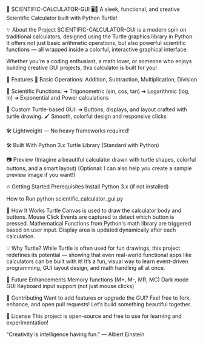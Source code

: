 🧠 SCIENTIFIC-CALCULATOR-GUI 🖥️🐢
A sleek, functional, and creative Scientific Calculator built with Python Turtle!

✨ About the Project
SCIENTIFIC-CALCULATOR-GUI is a modern spin on traditional calculators, designed using the Turtle graphics library in Python.
It offers not just basic arithmetic operations, but also powerful scientific functions — all wrapped inside a colorful, interactive graphical interface.

Whether you're a coding enthusiast, a math lover, or someone who enjoys building creative GUI projects, this calculator is built for you!

🚀 Features
🎯 Basic Operations: Addition, Subtraction, Multiplication, Division

🧩 Scientific Functions:
➔ Trigonometric (sin, cos, tan)
➔ Logarithmic (log, ln)
➔ Exponential and Power calculations

🎨 Custom Turtle-based GUI:
➔ Buttons, displays, and layout crafted with turtle drawing.
🖌️ Smooth, colorful design and responsive clicks

🛠️ Lightweight — No heavy frameworks required!

🛠️ Built With
Python 3.x
Turtle Library (Standard with Python)

📷 Preview
(Imagine a beautiful calculator drawn with turtle shapes, colorful buttons, and a smart layout)
(Optional: I can also help you create a sample preview image if you want!)

🔥 Getting Started
Prerequisites
Install Python 3.x (if not installed)

How to Run
python scientific_calculator_gui.py

🧠 How It Works
Turtle Canvas is used to draw the calculator body and buttons.
Mouse Click Events are captured to detect which button is pressed.
Mathematical Functions from Python's math library are triggered based on user input.
Display area is updated dynamically after each calculation.

💡 Why Turtle?
While Turtle is often used for fun drawings, this project redefines its potential — showing that even real-world functional apps like calculators can be built with it!
It’s a fun, visual way to learn event-driven programming, GUI layout design, and math handling all at once.

🌟 Future Enhancements
Memory functions (M+, M-, MR, MC)
Dark mode GUI
Keyboard input support (not just mouse clicks)

🤝 Contributing
Want to add features or upgrade the GUI? Feel free to fork, enhance, and open pull requests!
Let’s build something beautiful together.

📜 License
This project is open-source and free to use for learning and experimentation!

"Creativity is intelligence having fun."
— Albert Einstein
